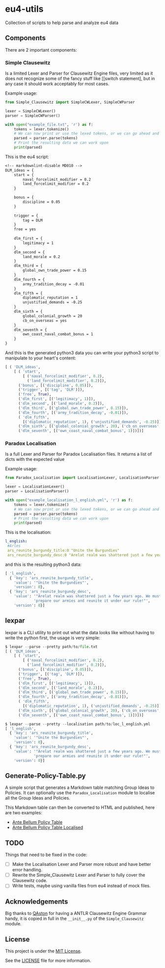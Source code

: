 # eu4-utils

Collection of scripts to help parse and analyze eu4 data

## Components

There are 2 important components:

### Simple Clausewitz

Is a limited Lexer and Parser for Clausewitz Engine files, very limited as it does not
recognize some of the fancy stuff like [[switch statement], but in any case it should
work acceptably for most cases.

Example usage:

```python
from Simple_Clausewitz import SimpleCWLexer, SimpleCWParser

lexer = SimpleCWLexer()
parser = SimpleCWParser()

with open("example_file.txt", 'r') as f:
    tokens = lexer.tokenize()
    # We can now print or use the lexed tokens, or we can go ahead and parse them
    parsed = parser.parse(tokens)
    # Print the resulting data we can work upon
    print(parsed)
```

This is the eu4 script:

```txt
<!-- markdownlint-disable MD010 -->
DLM_ideas = {
	start = {
		naval_forcelimit_modifier = 0.2
		land_forcelimit_modifier = 0.2
	}

	bonus = {
		discipline = 0.05
	}
	
	trigger = {
		tag = DLM
	}
	free = yes		
	
	dlm_first = {
		legitimacy = 1
	}
	dlm_second = {
		land_morale = 0.2
	}
	dlm_third = {
		global_own_trade_power = 0.15
	}
	dlm_fourth = {
		army_tradition_decay = -0.01
	}
	dlm_fifth = {
		diplomatic_reputation = 1
		unjustified_demands = -0.25
	}
	dlm_sixth = {
		global_colonial_growth = 20
		cb_on_overseas = yes
	}
	dlm_seventh = {
		own_coast_naval_combat_bonus = 1
	}
}
```

And this is the generated python3 data you can write your python3 script to manipulate
to your heart's content:

```python
[ ( 'DLM_ideas',
    [ ( 'start',
        [ ('naval_forcelimit_modifier', 0.2),
          ('land_forcelimit_modifier', 0.2)]),
      ('bonus', [('discipline', 0.05)]),
      ('trigger', [('tag', 'DLM')]),
      ('free', True),
      ('dlm_first', [('legitimacy', 1)]),
      ('dlm_second', [('land_morale', 0.2)]),
      ('dlm_third', [('global_own_trade_power', 0.15)]),
      ('dlm_fourth', [('army_tradition_decay', -0.01)]),
      ( 'dlm_fifth',
        [('diplomatic_reputation', 1), ('unjustified_demands', -0.25)]),
      ('dlm_sixth', [('global_colonial_growth', 20), ('cb_on_overseas', True)]),
      ('dlm_seventh', [('own_coast_naval_combat_bonus', 1)])])]
```

### Paradox Localisation

Is a full Lexer and Parser for Paradox Localisation files. It returns a list of dicts
with the expected value

Example usage:

```python
from Paradox_Localisation import LocalisationLexer, LocalisationParser

lexer = LocalisationLexer()
parser = LocalisationParser()

with open("example_localisation_l_english.yml", 'r') as f:
    tokens = lexer.tokenize()
    # We can now print or use the lexed tokens, or we can go ahead and parse them
    parsed = parser.parse(tokens)
    # Print the resulting data we can work upon
    print(parsed)
```

This is the localisation:

```yml
l_english:
 #Arles
 ars_reunite_burgundy_title:0 "Unite the Burgundies"
 ars_reunite_burgundy_desc:0 "Arelat realm was shattered just a few years ago. We must prepare our armies and reunite it under our rule!"
```

and this is the resulting python3 data:

```python
[ 'l_english',
  { 'key': 'ars_reunite_burgundy_title',
    'value': '"Unite the Burgundies"',
    'version': 0},
  { 'key': 'ars_reunite_burgundy_desc',
    'value': '"Arelat realm was shattered just a few years ago. We must '
             'prepare our armies and reunite it under our rule!"',
    'version': 0}]
```

## lexpar

lexpar is a CLI utility to print out what the data looks like without having
to write the python first, the usage is very simple:

```python
$ lexpar --parse --pretty path/to/file.txt
[ ( 'DLM_ideas',
    [ ( 'start',
        [ ('naval_forcelimit_modifier', 0.2),
          ('land_forcelimit_modifier', 0.2)]),
      ('bonus', [('discipline', 0.05)]),
      ('trigger', [('tag', 'DLM')]),
      ('free', True),
      ('dlm_first', [('legitimacy', 1)]),
      ('dlm_second', [('land_morale', 0.2)]),
      ('dlm_third', [('global_own_trade_power', 0.15)]),
      ('dlm_fourth', [('army_tradition_decay', -0.01)]),
      ( 'dlm_fifth',
        [('diplomatic_reputation', 1), ('unjustified_demands', -0.25)]),
      ('dlm_sixth', [('global_colonial_growth', 20), ('cb_on_overseas', True)]),
      ('dlm_seventh', [('own_coast_naval_combat_bonus', 1)])])]

$ lexpar --parse --pretty --localisation path/to/loc_l_english.yml
[ 'l_english',
  { 'key': 'ars_reunite_burgundy_title',
    'value': '"Unite the Burgundies"',
    'version': 0},
  { 'key': 'ars_reunite_burgundy_desc',
    'value': '"Arelat realm was shattered just a few years ago. We must '
             'prepare our armies and reunite it under our rule!"',
    'version': 0}]
```

## Generate-Policy-Table.py

A simple script that generates a Markdown table matching Group Ideas to Policies.
It can optionally use the `Paradox_Localisation` module to localise all the
Group Ideas and Policies.

This Markdown table can then be converted to HTML and published, here are two
examples:

- [Ante Bellum Policy Table](https://maxice8.github.io/eu4-diffs/ante-bellum/policies)
- [Ante Bellum Policy Table Localised](https://maxice8.github.io/eu4-diffs/ante-bellum/policies-localised)

## TODO

Things that need to be fixed in the code:

- [ ] Make the Localisation Lexer and Parser more robust and have better error handling.
- [ ] Rewrite the Simple_Clausewitz Lexer and Parser to fully cover the Clausewitz code.
- [ ] Write tests, maybe using vanilla files from eu4 instead of mock files.

## Acknowledgements

Big thanks to [QAston](https://github.com/QAston/clausewitz-antlr-grammar) for having
a ANTLR Clausewitz Engine Grammar handy, it is copied in full in the `__init__.py`
of the `Simple_Clausewitz` module.

## License

This project is under the [MIT License](https://opensource.org/licenses/MIT).

See the [LICENSE](./LICENSE) file for more information.
